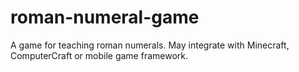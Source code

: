 # roman-numeral-game
A game for teaching roman numerals. May integrate with Minecraft, ComputerCraft or mobile game framework.

